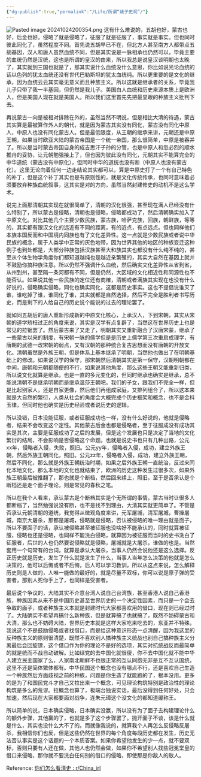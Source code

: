 ```yaml
---
{"dg-publish":true,"permalink":"/Life/所谓“婊子史观”/"}
---
```


![Pasted image 20241024200354.png](/img/user/appendix/Pasted%20image%2020241024200354.png)
这有什么难说的，五胡也好，蒙古也好，后金也好。侵略了就是侵略了，征服了就是征服了，事实就是事实。但也同时彼此同化了，虽然程度不同。首先说五胡早已不在，但北方人甚至南方人都带点五胡基因，汉人和唐人虽然血统不同，但是其实说是一脉相承也仍然可以，毕竟主要的血统仍然是汉统，这也是所谓的皇汉的由来，所以我总是说皇汉谈明朝也太晚了，其实就到三国也就是了，那其实说什么血统没什么意思，你比如说光论血统的话以色列的犹太血统还没有世代巴勒斯坦的犹太血统纯。所以更重要的是文化的继承，因为血统云云其实毫无意义而且种族主义。所以这就是继承者的关系，毕竟我儿子只带了我一半基因，但仍然是我儿子。美国白人血统和历史来源本质上是欧洲人，但是美国人现在就是美国人。所以我们这里首先先把最显眼的种族主义批判下去。

再说蒙古一向是被相对排除在外的，虽然当然不明说，但是相比大清的待遇，蒙古其实算是最被算作外人的朝代，就是因为蒙古其实没有同化，蒙古没有同化中原人，中原人也没有同化蒙古人。但是最低限度，从王朝的继承来讲，元朝还是中原王朝，如果当时欧亚大陆的蒙古帝国是一个统一帝国，那么很简单，中原是被吞并了。所以是当时蒙古帝国自身的成吉思汗子孙的分管，也是中原人和忽必烈的顺水推舟的妥协，让元朝勉强接上了，但也因为彼此没有同化，元朝其实不能算完全的中华道统（蒙古没有中原化），但同时中华的道统也没有断（中原人也没有蒙古化）。这里无论向着任何一边走结论其实都可以，算是中原史打了一个有自己特色的补丁，但是这个补丁其实也是有原则性的，就是文化传统传承，也同时意味着必须要放弃种族血统叙事，这其实是对的方向，虽然当然封建修史的动机不是这么学术。

说完上面那清朝其实现在就很简单了，清朝的汉化很强，甚至现在满人已经没有什么特别了，所以蒙古是侵略，清朝也是侵略，侵略都成功了，然后清朝确实加入了中原文化。对比其他几个主要少数民族，蒙古族，哈萨克族，回族，朝鲜族，等等的，其实都有跟汉文化的远近有不同的距离，有的近点，有点远点。但也同样他们本族本国反而和中国境内同族也有了文化差异性。这一点就是少数民族或者说中华民族的概念，属于人类学中正常的灰色地带，因为世界其他的地区的种族变迁这种例子也到处都是，大部分种族包括汉族甚至大和族其实也都没有什么纯不纯的，甚至从个体生物学角度你们都知道越纯也是越近亲繁殖的，其实大自然在基因上就并不鼓励你搞种族注意。所以仍然不强调什么血统，然后确实文化差异性从省到省，从州到州，甚至隔一条河都有不同，但是仍然，大区域的文化相近性和同源性也不能否认。如果说其他一些民族的定位还有商榷，清朝或者满族其实现在也没有什么好说的，侵略确实侵略，同化也确实同化，这都是历史事实。这也不提倡说谁灭了谁，谁吃掉了谁，谁同化了谁，其实就都是自然选择，然后不完全是胜利者书写历史，而是剩下的人给自己的历史说个能说的过去的理论罢了。

就如同五胡后的唐人重新形成新的中原文化核心，上承汉人，下到宋朝，其实从宋朝的道学矫枉过正的角度来说，其实是汉学有点复辟了，当然这在世界历史上也是常见的拉锯罢了。然后蒙古来了又走了，明朝其实又重新融合了汉唐宋蒙，继承了一些蒙古以来的制度，有宋朝一脉的儒学但是是历史上儒学第三次重启成理学，有唐朝的武德一改宋朝的弱点，又有汉朝的那种统合复古思想而没有唐朝的开放文化。清朝虽然是外族王朝，但是体系上基本继承了明朝，当然他也做出了在明朝基础上的修改。如果说汉学的保守，那宋朝然后清朝其实是第一保守，汉朝明朝都在中间，唐朝和元朝都随便的不行，如果说其他角度，那么这些王朝又能重新归类，所以说文化就算是继承，也是一直的多元变化的，但同时继承也确实是继承，总不能说清朝不是继承明朝而是继承温莎王朝吧。我们的子女，跟我们不完全一样，但是比起别家人，还是自家更像，然后他们再组成家庭，又排列组合了，所以这本来就是大自然的繁衍，人类从社会的角度会大概完成个历史框架和概念，也不是金科玉律，但同时他也确实是历史经验或者说历史的逻辑。

所以没错，日本没能征服，或者征服成功也一样，没有什么好说的，他就是侵略者，结果不会改变这个定性。其他蒙古后金也都是侵略者，至于征服成没有成功其实是其次，主要是征服成功了之后的发展，但是这个发展也只是决定了当地的文化繁衍的结局，不会影响是否侵略这个命题。也就是说史书也只有几种出路，公元xx年，侵略者入侵，失败，照旧。公元yy年，侵略者入侵，成功，建立外族王朝，然后外族王朝同化，照旧。公元zz年，侵略者入侵，成功，建立外族王朝，然后不同化，那么就是外族王朝统治时期，如果之后外族王朝一直统治，反过来同化本地文化，那么本地的文化也就结束了，欧洲的历史这种发生过很多次，如果外族王朝最后被推翻了，那也就是个断档，然后回来续上，照旧。至于是否承认是个断档还是走个面子理论，则是常见的春秋之笔。

所以在我个人看来，承认蒙古是个断档其实是个无所谓的事情，蒙古当时让很多人都断档了，当然勉强说没有断，也不是找不到理由，大清其实就更简单了。不管是否承认元朝清朝的道统，我觉得从微观角度来讲，元军屠城，清军屠城，曹操屠城，南京大屠杀，那都是屠城，侵略就是侵略，否认被侵略的唯一理由就是面子，所以不要面子的话，承认被侵略甚至被征服也没啥好不能承认的，同时就算被征服，侵略也还是侵略，也同样不能洗白侵略，就算因为被征服而当时的史书洗白了征服者，后世的人也仍然要说侵略就是侵略，屠城就是大屠杀，谁做的也是。当然套用一个句常有的台词，就算是承认大屠杀，当事人仍然会说他还是这么选择。反正历史就是历史，发生了什么就是发生了什么，当事人当年怎么决策的他就是怎么决策的，他可以后悔或者不后悔，后人可以学习教训，所以从这点来说，怎么解释历史则是人做的，人唯一能做的最好的，就是尽量不双标，你可以说是原子弹的受害者，那别人死你手上了，也同样是受害者。

最后说个争议的，大陆其实不介意台湾人说自己台湾族，甚至香港人说自己香港族，种族因素从来不是中国历史甚至世界历史的一个决定性因素，而只是一个会去争取的面子，或者种族主义本就是封建时代大家都喜欢用的借口，现在则已经过时了。大陆确实不希望再搞什么新种族，但是就算搞了也就搞了，既然不妨碍蒙古和大清，那么也不妨碍大陆，世界历史本就是这样大家吃来吃去的，东亚并不特殊，我说这个不是鼓励侵略或者找借口，而是给这种意识形态一点清醒，因为我这里的反种族主义的原则很清楚，既然不喜欢别人搞种族主义统战也别自己搞种族主义分离最后会回旋镖，这个借口作为你的理论不是好的选项，其实对抗统战反而最简单的就是统而不战自动破解。比如绿党的去中国化就很傻，你不去中国化就不能中华人建立民主国家了么，人家南北朝鲜不也很正常的互认同胞无非是互不互认国统，这里不还是简体繁体都有。中华民国这个概念也没有哪点不行，还是喜欢自己生造一个种族然后方面歧视之前的种族，问题是你生造了就能跑的了，根本没用。更多的是为了和国民党斗才自己又拉出来一个概念，可见理论构筑特别是政治性的理论构筑是多么的荒谬。拉概念也算了，极端台独说实话，最后没得到任何好处，只会加速，然后现在大家都要面对战争，连朱元璋这个没文化的都知道缓称王。

所以简单的说，日本确实侵略，日本确实没赢，所以没有为了面子去构建理论什么的额外步骤，其他赢的了，也就是多了这个步骤罢了。抛开面子不谈，该是什么就是什么，其实也没什么大不了的。而就像我说的，就算我个人再怎么反侵略反屠杀，我相信你们也反，但是这些仍然在世界的每个角度每段历史都在发生，历史无法否认事实是这个话题的一个本质答案。如果你希望他发生的少一点，就不要双标，否则只要有人还在做，其他人也仍然会做，如果你不希望别人找些冠冕堂皇的借口来侵略，那你就不要洗白任何别的借口的侵略，即使那是你敌人的敌人。

Reference: [你们怎么看清史 : r/China_irl](https://www.reddit.com/r/China_irl/comments/1g8i7mv/%E4%BD%A0%E4%BB%AC%E6%80%8E%E4%B9%88%E7%9C%8B%E6%B8%85%E5%8F%B2/)
